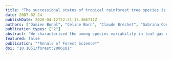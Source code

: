 ```yaml
---
title: "The successional status of tropical rainforest tree species is associated with differences in leaf carbon isotope discrimination and functional traits"
date: 2007-02-24
publishDate: 2020-04-12T22:31:15.366711Z
authors: ["Damien Bonal", "Céline Born", "Claude Brechet", "Sabrina Coste", "Eric Marcon", "Jean-Christophe Roggy", "Jean-Marc Guehl"]
publication_types: ["2"]
abstract: "We characterised the among species variability in leaf gas exchange and morphological traits under controlled conditions of seedlings of 22 tropical rainforest canopy species to understand the origin of the variability in leaf carbon isotope discrimination (Delta) among species with different growth and dynamic characteristics (successional gradient). Our results first suggest that these species pursue a consistent strategy in terms of Delta throughout their ontogeny (juveniles grown here versus canopy adult trees from the natural forest). Second, leaf Delta was negatively correlated with WUE and N, and positively correlated with $g_{st}$, but among species differences in Delta were mainly explained by differences in WUE. Finally, species belonging to different successional groups display distinct leaf functional and morphological traits. We confirmed that fast growing early successional species maximise carbon assimilation with high stomatal conductance. In contrast, fast and slow growing late successional species are both characterised by low carbon assimilation values, but by distinct stomatal conductance and leaf morphological features. Along the successional gradient, these differences result in much lower Delta for the intermediate species (i.e. fast growing late successional) as compared to the two other groups."
featured: false
publication: "*Annals of Forest Science*"
doi: "10.1051/forest:2006101"
---
```


<span class="__dimensions_badge_embed__" data-doi="10.1051/forest:2006101"></span><script async src="https://badge.dimensions.ai/badge.js" charset="utf-8"></script>
